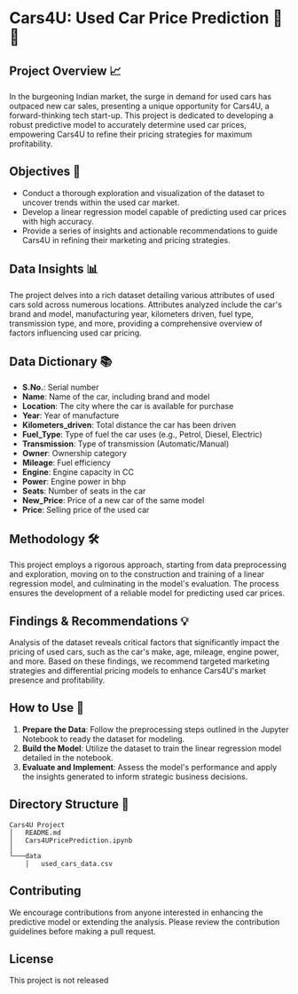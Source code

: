 # Cars4U: Used Car Price Prediction 🚗💲

## Project Overview 📈
In the burgeoning Indian market, the surge in demand for used cars has outpaced new car sales, presenting a unique opportunity for Cars4U, a forward-thinking tech start-up. This project is dedicated to developing a robust predictive model to accurately determine used car prices, empowering Cars4U to refine their pricing strategies for maximum profitability.

## Objectives 🎯
- Conduct a thorough exploration and visualization of the dataset to uncover trends within the used car market.
- Develop a linear regression model capable of predicting used car prices with high accuracy.
- Provide a series of insights and actionable recommendations to guide Cars4U in refining their marketing and pricing strategies.

## Data Insights 📊
The project delves into a rich dataset detailing various attributes of used cars sold across numerous locations. Attributes analyzed include the car's brand and model, manufacturing year, kilometers driven, fuel type, transmission type, and more, providing a comprehensive overview of factors influencing used car pricing.

## Data Dictionary 📚
- **S.No.**: Serial number
- **Name**: Name of the car, including brand and model
- **Location**: The city where the car is available for purchase
- **Year**: Year of manufacture
- **Kilometers_driven**: Total distance the car has been driven
- **Fuel_Type**: Type of fuel the car uses (e.g., Petrol, Diesel, Electric)
- **Transmission**: Type of transmission (Automatic/Manual)
- **Owner**: Ownership category
- **Mileage**: Fuel efficiency
- **Engine**: Engine capacity in CC
- **Power**: Engine power in bhp
- **Seats**: Number of seats in the car
- **New_Price**: Price of a new car of the same model
- **Price**: Selling price of the used car

## Methodology 🛠️
This project employs a rigorous approach, starting from data preprocessing and exploration, moving on to the construction and training of a linear regression model, and culminating in the model's evaluation. The process ensures the development of a reliable model for predicting used car prices.

## Findings & Recommendations 💡
Analysis of the dataset reveals critical factors that significantly impact the pricing of used cars, such as the car's make, age, mileage, engine power, and more. Based on these findings, we recommend targeted marketing strategies and differential pricing models to enhance Cars4U's market presence and profitability.

## How to Use 🚀
1. **Prepare the Data**: Follow the preprocessing steps outlined in the Jupyter Notebook to ready the dataset for modeling.
2. **Build the Model**: Utilize the dataset to train the linear regression model detailed in the notebook.
3. **Evaluate and Implement**: Assess the model's performance and apply the insights generated to inform strategic business decisions.

## Directory Structure 📁
```
Cars4U Project
│   README.md
│   Cars4UPricePrediction.ipynb
│
└───data
    │   used_cars_data.csv
```

## Contributing
We encourage contributions from anyone interested in enhancing the predictive model or extending the analysis. Please review the contribution guidelines before making a pull request.

## License
This project is not released 
